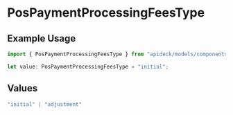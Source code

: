 # PosPaymentProcessingFeesType

## Example Usage

```typescript
import { PosPaymentProcessingFeesType } from "apideck/models/components";

let value: PosPaymentProcessingFeesType = "initial";
```

## Values

```typescript
"initial" | "adjustment"
```